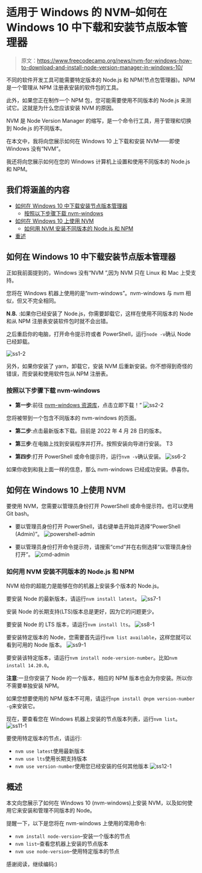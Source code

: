 # 适用于 Windows 的 NVM–如何在 Windows 10 中下载和安装节点版本管理器

> 原文：<https://www.freecodecamp.org/news/nvm-for-windows-how-to-download-and-install-node-version-manager-in-windows-10/>

不同的软件开发工具可能需要特定版本的 Node.js 和 NPM(节点包管理器)。NPM 是一个管理从 NPM 注册表安装的软件包的工具。

此外，如果您正在制作一个 NPM 包，您可能需要使用不同版本的 Node.js 来测试它。这就是为什么您应该安装 NVM 的原因。

NVM 是 Node Version Manager 的缩写，是一个命令行工具，用于管理和切换到 Node.js 的不同版本。

在本文中，我将向您展示如何在 Windows 10 上下载和安装 NVM——即使 Windows 没有“NVM”。

我还将向您展示如何在您的 Windows 计算机上设置和使用不同版本的 Node.js 和 NPM。

## 我们将涵盖的内容

*   [如何在 Windows 10 中下载安装节点版本管理器](#howtodownloadandinstallnodeversionmanagerinwindows10)
    *   [按照以下步骤下载 nvm-windows](#followthestepsbelowtodownloadnvmwindows)
*   [如何在 Windows 10 上使用 NVM](#howtousenvmonwindows10)
    *   [如何用 NVM 安装不同版本的 Node.js 和 NPM](#howtoinstalldifferentversionsofnodejsandnpmwithnvm)
*   [重述](#recap)

## 如何在 Windows 10 中下载安装节点版本管理器

正如我前面提到的，Windows 没有“NVM ”,因为 NVM 只在 Linux 和 Mac 上受支持。

您将在 Windows 机器上使用的是“nvm-windows”。nvm-windows 与 nvm 相似，但又不完全相同。

**N.B.** :如果你已经安装了 Node.js，你需要卸载它，这样在使用不同版本的 Node 和从 NPM 注册表安装软件包时就不会出错。

之后重启你的电脑，打开命令提示符或者 PowerShell，运行`node -v`确认 Node 已经卸载。

![ss1-2](img/5ecc0825cd9acf5b6d49ca095682ddaa.png)

另外，如果你安装了 yarn，卸载它，安装 NVM 后重新安装。你不想得到奇怪的错误，而安装和使用软件包从 NPM 注册表。

### 按照以下步骤下载 nvm-windows

*   **第一步**:前往 [nvm-windows 资源库](https://github.com/coreybutler/nvm-windows#installation--upgrades)，点击立即下载！”
    ![ss2-2](img/9dd6e302f07b2db101317decffe61e8d.png)

您将被带到一个包含不同版本的 nvm-windows 的页面。

*   **第二步**:点击最新版本下载。目前是 2022 年 4 月 28 日的版本。
    

*   **第三步**:在电脑上找到安装程序并打开。按照安装向导进行安装。
    T3
    

*   **第四步**:打开 PowerShell 或命令提示符，运行`nvm -v`确认安装。
    ![ss6-2](img/81a0bc9dc4060bb7aef79021ce993fce.png)

如果你收到和我上面一样的信息，那么 nvm-windows 已经成功安装。恭喜你。

## 如何在 Windows 10 上使用 NVM

要使用 NVM，您需要以管理员身份打开 PowerShell 或命令提示符。也可以使用 Git bash。

*   要以管理员身份打开 PowerShell，请右键单击开始并选择“PowerShell (Admin)”。
    ![powershell-admin](img/220ff0702290800a6a1121e025d79c08.png)

*   要以管理员身份打开命令提示符，请搜索“cmd”并在右侧选择“以管理员身份打开”。
    ![cmd-admin](img/06d4f0803caee0b1c9c97c84dbda9b65.png)

### 如何用 NVM 安装不同版本的 Node.js 和 NPM

NVM 给你的超能力是能够在你的机器上安装多个版本的 Node.js。

要安装 Node 的最新版本，请运行`nvm install latest`。
![ss7-1](img/8dd9e864b558f20394b12bb0e7cd336b.png)

安装 Node 的长期支持(LTS)版本总是更好，因为它的问题更少。

要安装 Node 的 LTS 版本，请运行`nvm install lts`。
![ss8-1](img/b863f8fd37559c99737f3474e0f54917.png)

要安装特定版本的 Node，您需要首先运行`nvm list available`，这样您就可以看到可用的 Node 版本。
![ss9-1](img/a00e11ba120518aa19afe0f09e214f0a.png)

要安装该特定版本，请运行`nvm install node-version-number`。比如`nvm install 14.20.0`。


**注意**:一旦你安装了 Node 的一个版本，相应的 NPM 版本也会为你安装。所以你不需要单独安装 NPM。

如果您想要使用的 NPM 版本不可用，请运行`npm install @npm version-number -g`来安装它。

现在，要查看您在 Windows 机器上安装的节点版本列表，运行`nvm list`。
![ss11-1](img/29bf5743183d3d256c8cf6ce54ef75e8.png)

要使用特定版本的节点，请运行:

*   `nvm use latest`使用最新版本
*   `nvm use lts`使用长期支持版本
*   `nvm use version-number`使用您已经安装的任何其他版本
    ![ss12-1](img/0bdf665bde373d6be0c94416dc9ba843.png)

## 概述

本文向您展示了如何在 Windows 10 (nvm-windows)上安装 NVM，以及如何使用它来安装和管理不同版本的 Node。

提醒一下，以下是您将在 nvm-windows 上使用的常用命令:

*   `nvm install node-version`–安装一个版本的节点
*   `nvm list`–查看您机器上安装的节点版本
*   `nvm use node-version`–使用特定版本的节点

感谢阅读，继续编码:)